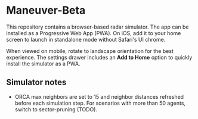 # Maneuver-Beta

This repository contains a browser-based radar simulator. The app can be
installed as a Progressive Web App (PWA). On iOS, add it to your home screen
to launch in standalone mode without Safari's UI chrome.

When viewed on mobile, rotate to landscape orientation for the best experience. The settings drawer includes an **Add to Home** option to quickly install the simulator as a PWA.

## Simulator notes

- ORCA max neighbors are set to 15 and neighbor distances refreshed before each simulation step. For scenarios with more than 50 agents, switch to sector-pruning (TODO).
